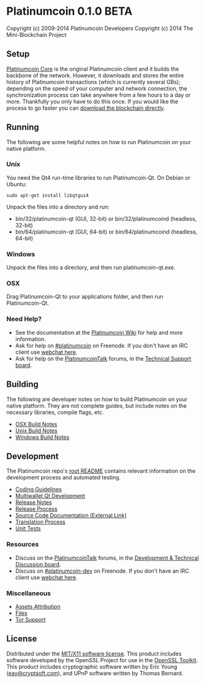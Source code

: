 Platinumcoin 0.1.0 BETA
=====================

Copyright (c) 2009-2014 Platinumcoin Developers
Copyright (c) 2014 The Mini-Blockchain Project

Setup
---------------------
[Platinumcoin Core](http://platinumcoin.org/en/download) is the original Platinumcoin client and it builds the backbone of the network. However, it downloads and stores the entire history of Platinumcoin transactions (which is currently several GBs); depending on the speed of your computer and network connection, the synchronization process can take anywhere from a few hours to a day or more. Thankfully you only have to do this once. If you would like the process to go faster you can [download the blockchain directly](bootstrap.md).

Running
---------------------
The following are some helpful notes on how to run Platinumcoin on your native platform. 

### Unix

You need the Qt4 run-time libraries to run Platinumcoin-Qt. On Debian or Ubuntu:

	sudo apt-get install libqtgui4

Unpack the files into a directory and run:

- bin/32/platinumcoin-qt (GUI, 32-bit) or bin/32/platinumcoind (headless, 32-bit)
- bin/64/platinumcoin-qt (GUI, 64-bit) or bin/64/platinumcoind (headless, 64-bit)



### Windows

Unpack the files into a directory, and then run platinumcoin-qt.exe.

### OSX

Drag Platinumcoin-Qt to your applications folder, and then run Platinumcoin-Qt.

### Need Help?

* See the documentation at the [Platinumcoin Wiki](https://en.platinumcoin.it/wiki/Main_Page)
for help and more information.
* Ask for help on [#platinumcoin](http://webchat.freenode.net?channels=platinumcoin) on Freenode. If you don't have an IRC client use [webchat here](http://webchat.freenode.net?channels=platinumcoin).
* Ask for help on the [PlatinumcoinTalk](https://platinumcointalk.org/) forums, in the [Technical Support board](https://platinumcointalk.org/index.php?board=4.0).

Building
---------------------
The following are developer notes on how to build Platinumcoin on your native platform. They are not complete guides, but include notes on the necessary libraries, compile flags, etc.

- [OSX Build Notes](build-osx.md)
- [Unix Build Notes](build-unix.md)
- [Windows Build Notes](build-msw.md)

Development
---------------------
The Platinumcoin repo's [root README](https://github.com/platinumcoin/platinumcoin/blob/master/README.md) contains relevant information on the development process and automated testing.

- [Coding Guidelines](coding.md)
- [Multiwallet Qt Development](multiwallet-qt.md)
- [Release Notes](release-notes.md)
- [Release Process](release-process.md)
- [Source Code Documentation (External Link)](https://dev.visucore.com/platinumcoin/doxygen/)
- [Translation Process](translation_process.md)
- [Unit Tests](unit-tests.md)

### Resources
* Discuss on the [PlatinumcoinTalk](https://platinumcointalk.org/) forums, in the [Development & Technical Discussion board](https://platinumcointalk.org/index.php?board=6.0).
* Discuss on [#platinumcoin-dev](http://webchat.freenode.net/?channels=platinumcoin) on Freenode. If you don't have an IRC client use [webchat here](http://webchat.freenode.net/?channels=platinumcoin-dev).

### Miscellaneous
- [Assets Attribution](assets-attribution.md)
- [Files](files.md)
- [Tor Support](tor.md)

License
---------------------
Distributed under the [MIT/X11 software license](http://www.opensource.org/licenses/mit-license.php).
This product includes software developed by the OpenSSL Project for use in the [OpenSSL Toolkit](http://www.openssl.org/). This product includes
cryptographic software written by Eric Young ([eay@cryptsoft.com](mailto:eay@cryptsoft.com)), and UPnP software written by Thomas Bernard.
